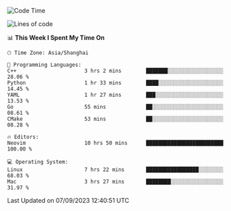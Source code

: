 <!--START_SECTION:waka-->
![Code Time](http://img.shields.io/badge/Code%20Time-1%2C559%20hrs%2024%20mins-blue)

![Lines of code](https://img.shields.io/badge/From%20Hello%20World%20I%27ve%20Written-286.1%20thousand%20lines%20of%20code-blue)

📊 **This Week I Spent My Time On** 

```text
🕑︎ Time Zone: Asia/Shanghai

💬 Programming Languages: 
C++                      3 hrs 2 mins        ███████░░░░░░░░░░░░░░░░░░   28.06 % 
Python                   1 hr 33 mins        ████░░░░░░░░░░░░░░░░░░░░░   14.45 % 
YAML                     1 hr 27 mins        ███░░░░░░░░░░░░░░░░░░░░░░   13.53 % 
Go                       55 mins             ██░░░░░░░░░░░░░░░░░░░░░░░   08.61 % 
CMake                    53 mins             ██░░░░░░░░░░░░░░░░░░░░░░░   08.28 % 

🔥 Editors: 
Neovim                   10 hrs 50 mins      █████████████████████████   100.00 % 

💻 Operating System: 
Linux                    7 hrs 22 mins       █████████████████░░░░░░░░   68.03 % 
Mac                      3 hrs 27 mins       ████████░░░░░░░░░░░░░░░░░   31.97 % 
```


 Last Updated on 07/09/2023 12:40:51 UTC
<!--END_SECTION:waka-->
